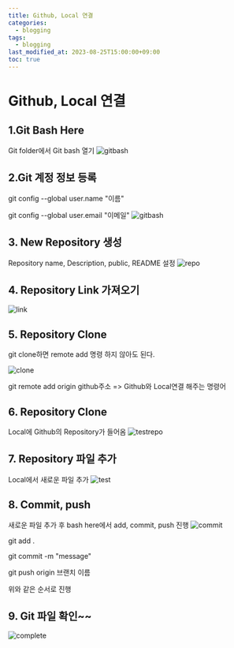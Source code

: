 ```yaml
---
title: Github, Local 연결
categories: 
  - blogging
tags:
  - blogging
last_modified_at: 2023-08-25T15:00:00+09:00
toc: true
---
```

# Github, Local 연결

## 1.Git Bash Here
Git folder에서 Git bash 열기
![gitbash](https://github.com/do-bby/TestRepo/assets/58400107/42acf798-867d-42a9-a0c5-9e414d03b815)


## 2.Git 계정 정보 등록
git config --global user.name "이름"

git config --global user.email "이메일"
![gitbash](https://github.com/do-bby/TestRepo/assets/58400107/42acf798-867d-42a9-a0c5-9e414d03b815)


## 3. New Repository 생성
Repository name, Description, public, README 설정
![repo](https://github.com/do-bby/TestRepo/assets/58400107/23be7065-f213-4eb6-bddc-fa10052d3c40)


## 4. Repository Link 가져오기

![link](https://github.com/do-bby/TestRepo/assets/58400107/7eaa58f3-a11e-451b-99b8-bb70451faeaa)


## 5. Repository Clone
git clone하면 remote add 명령 하지 않아도 된다.

![clone](https://github.com/do-bby/TestRepo/assets/58400107/d6f773f0-be61-4ef8-bb3d-db49d01c5fcc)

git remote add origin github주소 => Github와 Local연결 해주는 명령어


## 6. Repository Clone
Local에 Github의 Repository가 들어옴
![testrepo](https://github.com/do-bby/TestRepo/assets/58400107/de1a2c18-f0c1-4a37-9c44-8086ab21e7b2)



## 7. Repository 파일 추가
Local에서 새로운 파일 추가
![test](https://github.com/do-bby/TestRepo/assets/58400107/52c5dfe2-af28-40ad-8da1-0522525dcffb)


## 8. Commit, push
새로운 파일 추가 후 bash here에서 add, commit, push 진행
![commit](https://github.com/do-bby/TestRepo/assets/58400107/aec5cb65-5230-43ab-9eae-2bcc55d170f4)

git add . 

git commit -m "message"

git push origin 브랜치 이름


위와 같은 순서로 진행

## 9. Git 파일 확인~~

![complete](https://github.com/do-bby/TestRepo/assets/58400107/6db3745c-5361-4727-99f8-89768dfae707)


